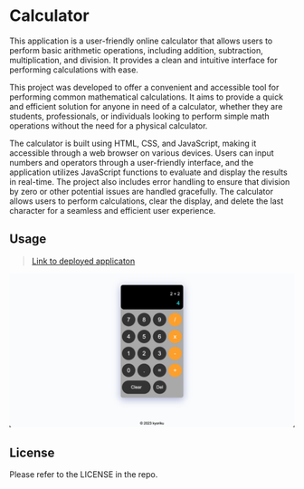 # Calculator
This application is a user-friendly online calculator that allows users to perform basic arithmetic operations, including addition, subtraction, multiplication, and division. It provides a clean and intuitive interface for performing calculations with ease.

This project was developed to offer a convenient and accessible tool for performing common mathematical calculations. It aims to provide a quick and efficient solution for anyone in need of a calculator, whether they are students, professionals, or individuals looking to perform simple math operations without the need for a physical calculator.

The calculator is built using HTML, CSS, and JavaScript, making it accessible through a web browser on various devices. Users can input numbers and operators through a user-friendly interface, and the application utilizes JavaScript functions to evaluate and display the results in real-time. The project also includes error handling to ensure that division by zero or other potential issues are handled gracefully. The calculator allows users to perform calculations, clear the display, and delete the last character for a seamless and efficient user experience.

## Usage
> [Link to deployed applicaton](https://kyoriku.github.io/calculator/)

![Screenshot](assets/images/calculator.png)

## License
Please refer to the LICENSE in the repo.